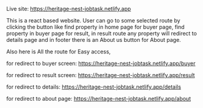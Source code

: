 Live site: https://heritage-nest-jobtask.netlify.app

This is a react based website.
User can go to some selected route by clicking the button like find property in home page for buyer page, find property in buyer page for result, in result route any property will redirect to details page and in footer there is an About us button for About page.

Also here is All the route for Easy access,

for redirect to buyer screen: https://heritage-nest-jobtask.netlify.app/buyer

for redirect to result screen: https://heritage-nest-jobtask.netlify.app/result

for redirect to details: https://heritage-nest-jobtask.netlify.app/details

for redirect to about page: https://heritage-nest-jobtask.netlify.app/about
